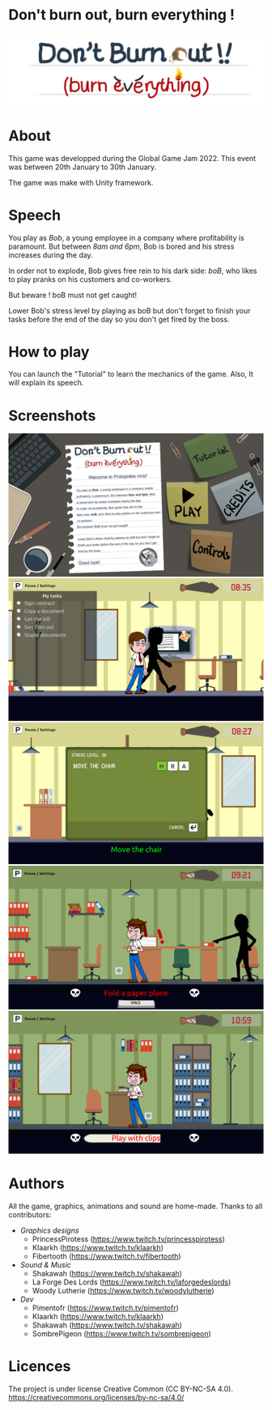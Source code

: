 Don't burn out, burn everything !
=================================

![Logo](Assets/Sprites/background/titrev2.png)


# About

This game was developped during the Global Game Jam 2022.
This event was between 20th January to 30th January.

The game was make with Unity framework.

# Speech

You play as *Bob*, a young employee in a company where profitability is paramount. But between *8am and 6pm*, Bob is bored and his stress increases during the day.

In order not to explode, Bob gives free rein to his dark side: *boB*, who likes to play pranks on his customers and co-workers.

But beware ! boB must not get caught!

Lower Bob's stress level by playing as boB but don't forget to finish your tasks before the end of the day so you don't get fired by the boss.

# How to play

You can launch the "Tutorial" to learn the mechanics of the game.
Also, It will explain its speech.

# Screenshots

![Screen Start Menu](Screenshots/screen5.PNG)
![Screen Task](Screenshots/screen1.PNG)
![Screen QTE](Screenshots/screen2.PNG)
![Screen Trick mode](Screenshots/screen3.PNG)
![Screen Tricking](Screenshots/screen4.PNG)

# Authors

All the game, graphics, animations and sound are home-made.
Thanks to all contributors:

* *Graphics designs*
    * PrincessPirotess (https://www.twitch.tv/princesspirotess)
    * Klaarkh (https://www.twitch.tv/klaarkh)
    * Fibertooth (https://www.twitch.tv/fibertooth)
* *Sound & Music*
    * Shakawah (https://www.twitch.tv/shakawah)
    * La Forge Des Lords (https://www.twitch.tv/laforgedeslords)
    * Woody Lutherie (https://www.twitch.tv/woodylutherie)
* *Dev*
    * Pimentofr (https://www.twitch.tv/pimentofr)
    * Klaarkh (https://www.twitch.tv/klaarkh)
    * Shakawah (https://www.twitch.tv/shakawah)
    * SombrePigeon (https://www.twitch.tv/sombrepigeon)


# Licences

The project is under license Creative Common (CC BY-NC-SA 4.0).
https://creativecommons.org/licenses/by-nc-sa/4.0/